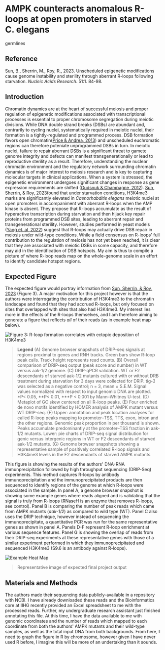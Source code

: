 # AMPK counteracts anomalous R-loops at open promoters in starved C. elegans 
germlines

## Reference
Sun, B., Sherrin, M., Roy, R., 2023. Unscheduled epigenetic modifications cause 
genome instability and sterility through aberrant R-loops following starvation. 
*Nucleic Acids Research*. 51:1. 84-98. 

## Introduction

Chromatin dynamics are at the heart of successful meiosis and proper regulation of 
epigenetic modifications associated with transcriptional processes is essential to 
proper chromosome segregation during meiotic divisions. While DNA double strand 
breaks (DSBs) are abundant and, contrarily to cycling nuclei, systematically 
required in meiotic nuclei, their formation is a tightly-regulated and programmed 
process. DSB formation favors open chromatin([Price & Andrea, 
2013](https://www.ncbi.nlm.nih.gov/pmc/articles/PMC3670600/)) and unscheduled 
euchromatic regions can therefore poteniate unprogrammed DSBs in turn. In meiotic 
nuclei, failure to repair aberrant DSBs is a significant threat to gamete genome 
integrity and defects can manifest transgenerationally or lead to 
reproductive sterility as a result. Therefore, understanding the nuclear chromatin 
environment and the regulatory network surrounding chromatin dynamics is of major 
interest to meiosis research and is key to capturing molecular targets in clinical 
applications. When a system is stressed, the epigenetic environment undergoes 
significant changes in response as gene expression requirements are shifted ([Gudsnuk 
& Champagne, 2012](https://www.ncbi.nlm.nih.gov/pmc/articles/PMC4021821/)). [Sun, 
Sherrin, & Roy, 2023](https://academic.oup.com/nar/article/51/1/84/68876020)found 
that under starvation conditions, H3K4me3 marks are significantly elevated in 
*Caenorhabditis elegans* meiotic nuclei at open promoters in accompaniment with 
aberrant R-loops when the AMP kinase is absent. They propose that R-loops accumulate 
as the result of hyperactive transcription during starvation and then hijack key 
repair proteins from programmed DSB sites, leading to aberrant repair and 
transgenerational sterility. However, studies performed in yeast models ([Yang et. 
al, 2022](https://www.sciencedirect.com/science/article/pii/S2211124721015916)) 
suggest that R-loops may actually drive DSB repair in meiosis under wild-type conditions. 
While a field consensus on R-loops' full contribution to the regulation of meiosis 
has not yet been reached, it is clear that they are associated with meiotic DSBs in 
some capacity, and therefore may aid in the identification of DSB hotspots. My aim is 
thus to compile a picture of where R-loop reads map on the whole-genome scale in an 
effort to identify candidate hotspot regions.   


## Expected Figure

The expected figure would portray information from [Sun, Sherrin, & Roy, 
2023](https://www.sciencedirect.com/science/article/pii/S2211124721015916) (Figure 
3). A major motivation for this project however is that the authors were interrogating 
the contribution of H3K4me3 to the chromatin landscape and found that they had accrued R-loops, but 
only focused on sites that overlapped with sites that also had H3K4me3. My interest 
lies more in the effects of the R-loops themselves, and I am therefore aiming to 
generate a figure that reflects *all* of their reads (as in example heat map below). 

![Figure 3: R-loop formation correlates with ectopic deposition of 
H3K4me3](~/Documents/Grad_school_classes/ISC/Final_project/biol-4386-course-project-tarahicks/Data/gkac1155fig3.jpg)

> **Legend** (A) Genome browser snapshots of DRIP-seq signals at regions proximal to 
genes and 
RNH tracks. Green bars show R-loop peak calls. Track height represents read counts. 
(B) Overall comparison of DRIP-seq output (peak score and number) in WT versus 
aak-1/2 genome. (C) DRIP-qPCR validation. WT or F2 descendants of starved aak-1/2 
mutants cultured with or without DRB treatment during starvation for 3 days were 
collected for DRIP. tig-3 was selected as a negative control; n = 3, mean ± S.E.M. 
Signal values normalized with respect to input genomic DNA are plotted. *P< 0.05, 
**P< 0.01, ***P < 0.001 by Mann–Whitney U-test. (D) Metaplot of GC skew centered on 
all R-loop peaks. (E) Four enriched de novo motifs identified by HOMER analysis of 
AMPK mutant versus WT DRIP-seq. (F) Upper: annotation and peak location analyses for 
called R-loop peaks mapping to promoter–TSS, TTS, exon, intron and the other regions. 
Genomic peak proportion in per thousand is shown. Peaks accumulate predominantly at 
the promoter–TSS fraction in aak-1/2 mutants. Lower: pie charts of DRIP-seq signal 
distribution for genic versus intergenic regions in WT or F2 descendants of starved 
aak-1/2 mutants. (G) Genome browser snapshots showing a representative sample of 
positively correlated R-loop signals and H3K4me3 levels in the F2 descendants of 
starved AMPK mutants.

This figure is showing the results of the authors' DNA-RNA immunprecipitation 
followed by high throughput sequencing (DRIP-Seq) experiments. This method captures 
R-loops by antibody immunoprecipitation and the immunoprecipitated products are then 
sequenced to identify regions of the genome at which R-loops were associated in the 
sample. In panel A, a genome browser snapshot is showing some example genes where 
reads aligned and is validating that the signal is truly from R-loops (RNaseH is an 
enzyme that removes R-loops, see control). Panel B is comparing the number of peak 
reads which came from AMPK mutants (*aak-1/2*) as compared to wild type (WT). Panel C 
also uses the DRIP technique, however instead of sequencing the immunoprecipitate, a 
quantitative PCR was run for the same representative genes as shown in panel A. 
Panels D-F represent R-loop enrichment at various sequence features. Panel G is 
showing the overlap of reads from their DRIP-seq experiments at these representative 
genes with those of a similar experiment performed in which they immunoprecipitated 
and sequenced H3K4me3 (S9.6 is an antibody against R-loops). 

![Example Heat 
Map](~/Documents/Grad_school_classes/ISC/Final_project/biol-4386-course-project-tarahicks/Data/EPF3I.jpg)

> Representative image of expected final project output


## Materials and Methods

The authors made their sequencing data publicly-available in a repository with NCBI. 
I have already downloaded these reads and the Bioinformatics core at IIHG recently provided 
an Excel spreadsheet to me with the processed reads. Further, my undergraduate 
research assistant just finished annotating this file. At this time, I have the data 
available to me with genomic coordinates and the number of reads which mapped to each 
coordinate from both the authors' AMPK mutants and their wild-type samples, as well 
as the total input DNA from both backgrounds. From here, I need to graph the figure 
in R by chromosome, however given I have never used R before, I imagine this will be 
more of an undertaking than it sounds. 


 

  
 
